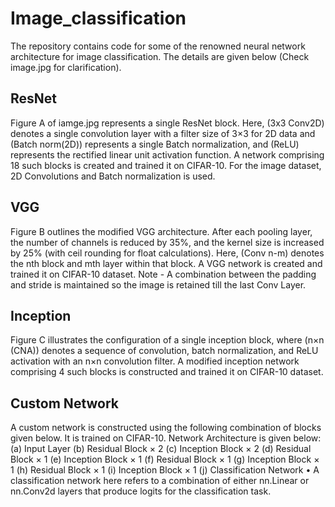 # Image_classification
The repository contains code for some of the renowned neural network architecture for image classification. The details are given below (Check image.jpg for clarification).
## ResNet
Figure A of iamge.jpg represents a single ResNet block. Here, (3x3 Conv2D) denotes a single convolution layer with a filter size of 3×3 for 2D data and (Batch norm(2D)) represents a single Batch normalization, and (ReLU) represents the rectified linear unit activation function. A network comprising 18 such blocks is created and trained it on CIFAR-10. For the image dataset, 2D Convolutions and Batch normalization is used.
## VGG
Figure B outlines the modified VGG architecture. After each pooling layer, the number of channels is reduced by 35%, and the kernel size is increased by 25% (with ceil rounding for float calculations). Here, (Conv n-m) denotes the nth block and mth layer within that block. A VGG network is created and trained it on CIFAR-10 dataset.
Note - A combination between the padding and stride is maintained so the image is retained till the last Conv Layer.
## Inception
Figure C illustrates the configuration of a single inception block, where (n×n (CNA)) denotes a sequence of convolution, batch normalization, and ReLU activation with an n×n convolution filter. A modified inception network comprising 4 such blocks is constructed and trained it on CIFAR-10 dataset.
## Custom Network
A custom network is constructed using the following combination of blocks given below. It is trained on CIFAR-10. 
Network Architecture is given below:
(a)	Input Layer
(b)	Residual Block × 2
(c)	Inception Block × 2
(d)	Residual Block × 1
(e)	Inception Block × 1
(f)	Residual Block × 1
(g)	Inception Block × 1
(h)	Residual Block × 1
(i)	Inception Block × 1
(j)	Classification Network
• A classification network here refers to a combination of either nn.Linear or nn.Conv2d layers that produce logits for the classification task.



